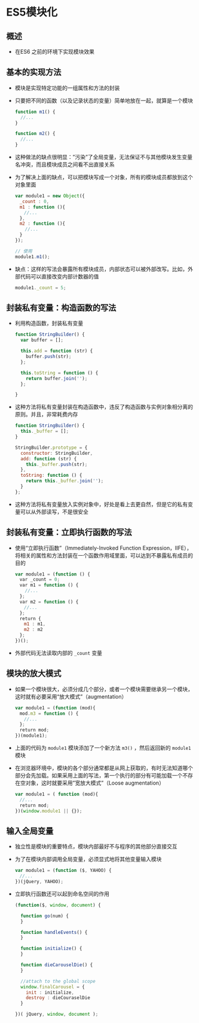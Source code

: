 # ES5模块化

## 概述

  - 在ES6 之前的环境下实现模块效果

## 基本的实现方法

  - 模块是实现特定功能的一组属性和方法的封装

  - 只要把不同的函数（以及记录状态的变量）简单地放在一起，就算是一个模块

    ```js
    function m1() {
      //...
    }

    function m2() {
      //...
    }
    ```

  - 这种做法的缺点很明显：”污染”了全局变量，无法保证不与其他模块发生变量名冲突，而且模块成员之间看不出直接关系

  - 为了解决上面的缺点，可以把模块写成一个对象，所有的模块成员都放到这个对象里面

    ```js
    var module1 = new Object({
    　_count : 0,
    　m1 : function (){
    　　//...
    　},
    　m2 : function (){
      　//...
    　}
    });
    ```

    ```js
    // 使用
    module1.m1();
    ```

  - 缺点：这样的写法会暴露所有模块成员，内部状态可以被外部改写。比如，外部代码可以直接改变内部计数器的值

    ```js
    module1._count = 5;
    ```

## 封装私有变量：构造函数的写法

  - 利用构造函数，封装私有变量

    ```js
    function StringBuilder() {
      var buffer = [];

      this.add = function (str) {
        buffer.push(str);
      };

      this.toString = function () {
        return buffer.join('');
      };

    }
    ```

  - 这种方法将私有变量封装在构造函数中，违反了构造函数与实例对象相分离的原则。并且，非常耗费内存

    ```js
    function StringBuilder() {
      this._buffer = [];
    }

    StringBuilder.prototype = {
      constructor: StringBuilder,
      add: function (str) {
        this._buffer.push(str);
      },
      toString: function () {
        return this._buffer.join('');
      }
    };
    ```

  - 这种方法将私有变量放入实例对象中，好处是看上去更自然，但是它的私有变量可以从外部读写，不是很安全

## 封装私有变量：立即执行函数的写法

  - 使用“立即执行函数”（Immediately-Invoked Function Expression，IIFE），将相关的属性和方法封装在一个函数作用域里面，可以达到不暴露私有成员的目的

    ```js
    var module1 = (function () {
    　var _count = 0;
    　var m1 = function () {
    　  //...
    　};
    　var m2 = function () {
    　　//...
    　};
    　return {
    　　m1 : m1,
    　　m2 : m2
    　};
    })();
    ```

  - 外部代码无法读取内部的 `_count` 变量

## 模块的放大模式

  - 如果一个模块很大，必须分成几个部分，或者一个模块需要继承另一个模块，这时就有必要采用“放大模式”（augmentation）

    ```js
    var module1 = (function (mod){
    　mod.m3 = function () {
    　　//...
    　};
    　return mod;
    })(module1);
    ```

  - 上面的代码为 `module1` 模块添加了一个新方法 `m3()` ，然后返回新的 `module1` 模块

  - 在浏览器环境中，模块的各个部分通常都是从网上获取的，有时无法知道哪个部分会先加载。如果采用上面的写法，第一个执行的部分有可能加载一个不存在空对象，这时就要采用”宽放大模式”（Loose augmentation）

    ```js
    var module1 = ( function (mod){
    　//...
    　return mod;
    })(window.module1 || {});
    ```

## 输入全局变量

  - 独立性是模块的重要特点，模块内部最好不与程序的其他部分直接交互

  - 为了在模块内部调用全局变量，必须显式地将其他变量输入模块

    ```js
    var module1 = (function ($, YAHOO) {
    　//...
    })(jQuery, YAHOO);
    ```

  - 立即执行函数还可以起到命名空间的作用

    ```js
    (function($, window, document) {

      function go(num) {
      }

      function handleEvents() {
      }

      function initialize() {
      }

      function dieCarouselDie() {
      }

      //attach to the global scope
      window.finalCarousel = {
        init : initialize,
        destroy : dieCouraselDie
      }

    })( jQuery, window, document );
    ```
